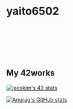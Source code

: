 # yaito6502

<br>
<br>
<br>
<br>
<br>

## My 42works

[![jaeskim's 42 stats](https://badge42.herokuapp.com/api/stats/yaito?cursus=42cursus)](https://github.com/JaeSeoKim/badge42)

[![Anurag's GitHub stats](https://github-readme-stats.vercel.app/api?username=yaito6503)](https://github.com/anuraghazra/github-readme-stats)
